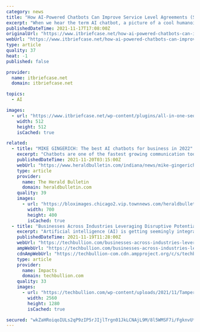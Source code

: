 ```yaml
---
category: news
title: "How AI-Powered Chatbots Can Improve Service Level Agreements (SLAs)"
excerpt: "When we hear the term AI chatbot, a picture of a cool humanoid-looking bot might come to mind. While AI chatbots don’t look like humanoids, they work like a smarter version of a human."
publishedDateTime: 2021-11-17T17:08:00Z
originalUrl: "https://www.itbriefcase.net/how-ai-powered-chatbots-can-improve-service-level-agreements-slas"
webUrl: "https://www.itbriefcase.net/how-ai-powered-chatbots-can-improve-service-level-agreements-slas"
type: article
quality: 37
heat: -1
published: false

provider:
  name: itbriefcase.net
  domain: itbriefcase.net

topics:
  - AI

images:
  - url: "https://www.itbriefcase.net/wp-content/plugins/all-in-one-seo-pack/images/default-user-image.png"
    width: 512
    height: 512
    isCached: true

related:
  - title: "MIKE GINGERICH: The best AI chatbots for business in 2022"
    excerpt: "Chatbots are one of the fastest growing communication tools for businesses. According to Startup Bonsai, 24.9% of buyers used chatbots in 2020, a 92% increase from 2019. Indeed, 67% of"
    publishedDateTime: 2021-11-20T03:15:00Z
    webUrl: "https://www.heraldbulletin.com/indiana/news/mike-gingerich-the-best-ai-chatbots-for-business-in-2022/article_232e994d-7655-5723-8100-33f9c397a388.html"
    type: article
    provider:
      name: The Herald Bulletin
      domain: heraldbulletin.com
    quality: 39
    images:
      - url: "https://bloximages.chicago2.vip.townnews.com/heraldbulletin.com/content/tncms/assets/v3/editorial/7/8e/78e027a8-0250-583a-b8e9-981895776669/6195941ae7307.image.jpg?resize=700%2C400"
        width: 700
        height: 400
        isCached: true
  - title: "Businesses Across Industries Leveraging Disruptive Potential of Artificial Intelligence Market for Boosting Bottom-line"
    excerpt: "Artificial intelligence (AI) is getting seemingly integrated with business processes, opening new horizon in human thinking capabilities. Business processes across the industries have witnessed the game-changing potential of AI tools,"
    publishedDateTime: 2021-11-19T11:28:00Z
    webUrl: "https://techbullion.com/businesses-across-industries-leveraging-disruptive-potential-of-artificial-intelligence-market-for-boosting-bottom-line/"
    ampWebUrl: "https://techbullion.com/businesses-across-industries-leveraging-disruptive-potential-of-artificial-intelligence-market-for-boosting-bottom-line/amp/"
    cdnAmpWebUrl: "https://techbullion-com.cdn.ampproject.org/c/s/techbullion.com/businesses-across-industries-leveraging-disruptive-potential-of-artificial-intelligence-market-for-boosting-bottom-line/amp/"
    type: article
    provider:
      name: Impacts
      domain: techbullion.com
    quality: 33
    images:
      - url: "https://techbullion.com/wp-content/uploads/2021/11/Tamper-evident-Packaging-Reassures-Product-Safety-in-Infant-Formula-Packaging-Market-1-scaled.jpg"
        width: 2560
        height: 1280
        isCached: true

secured: "wkZaHRoiqoIULs2qP9zIP5rJIjlTrgn01JkLCNAjL9M/8l5WMSF7i/FgknvUtvU1L8UUlekSztoy8IYZ6bpmpV0SPn5PQKgSEyLecCu/vGBGoz+mXRZOUndH1530iWpoJaQ6M6MR6RwZFVF3BYa0a+ZMlZibCNKclCotOEpZ0Uu1hVlTzwTboOWC7doLxEOjhZi+72wfzUBT3ZDOH3phHU3itqoH79SPbFNslTdAh3ygxC3j3+FAYEdVjKCLX64Ghp3GG0yhKCe+ifHjPyrXcgon4LJ0FFAkN+ro3larSa4FUKCxa/OPs6i7IMLMA7xSK2GQPSxO9fQhHX75bNDkK5SBfseFhjDUtHs8LuhXEh0=;misfEqlcx7OVh76M/P0Khw=="
---
```


